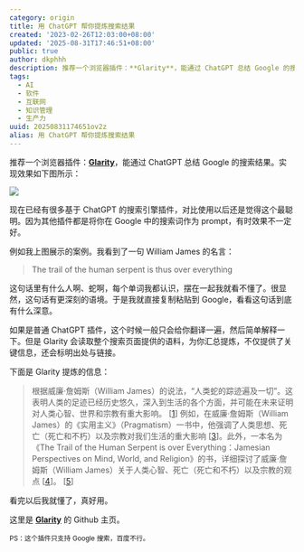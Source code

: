 ```yaml
---
category: origin
title: 用 ChatGPT 帮你提炼搜索结果
created: '2023-02-26T12:03:00+08:00'
updated: '2025-08-31T17:46:51+08:00'
public: true
author: dkphhh
description: 推荐一个浏览器插件：**Glarity**，能通过 ChatGPT 总结 Google 的搜索结果。实现效果如下图所示：
tags:
  - AI
  - 软件
  - 互联网
  - 知识管理
  - 生产力
uuid: 20250831174651ov2z
alias: 用 ChatGPT 帮你提炼搜索结果
---
```


推荐一个浏览器插件：**[Glarity](https://glarity.app/)**，能通过 ChatGPT 总结 Google 的搜索结果。实现效果如下图所示：

![](https://cdn.jsdelivr.net/gh/dkphhh/img/imgformessage/20230226115746.jpg)

现在已经有很多基于 ChatGPT 的搜索引擎插件，对比使用以后还是觉得这个最聪明。因为其他插件都是将你在 Google 中的搜索词作为 prompt，有时效果不一定好。

例如我上图展示的案例。我看到了一句 William James 的名言：

> The trail of the human serpent is thus over everything

这句话里有什么人啊、蛇啊，每个单词我都认识，摆在一起我就看不懂了。很显然，这句话有更深刻的语境。于是我就直接复制粘贴到 Google，看看这句话到底有什么深意。

如果是普通 ChatGPT 插件，这个时候一般只会给你翻译一遍，然后简单解释一下。但是 Glarity 会读取整个搜索页面提供的语料，为你汇总提炼，不仅提供了关键信息，还会标明出处与链接。

下面是 Glarity 提炼的信息：

> 根据威廉·詹姆斯（William James）的说法，“人类蛇的踪迹遍及一切”。这表明人类的足迹已经历史悠久，深入到生活的各个方面，并可能在未来证明对人类心智、世界和宗教有重大影响。 [[1](https://quotefancy.com/quote/934823/William-James-The-trail-of-the-human-serpent-is-thus-over-everything)] 例如，在威廉·詹姆斯（William James）的《实用主义》（Pragmatism）一书中，他强调了人类思想、死亡（死亡和不朽）以及宗教对我们生活的重大影响 [[3](http://experimentaltheology.blogspot.com/2007/06/walk-with-william-james-part-5-random.html)]。此外，一本名为《The Trail of the Human Serpent is over Everything：Jamesian Perspectives on Mind, World, and Religion》的书，详细探讨了威廉·詹姆斯（William James）关于人类心智、死亡（死亡和不朽）以及宗教的观点 [[4](https://www.worldcat.org/title/trail-of-the-human-serpent-is-over-everything-jamesian-perspectives-on-mind-world-and-religion/oclc/185081553)]。 [[5](https://www.goodreads.com/book/show/5771250-the-trail-of-the-human-serpent-is-over-everything)]

看完以后我就懂了，真好用。

这里是 **[Glarity](https://github.com/sparticleinc/chatgpt-google-summary-extension)** 的 Github 主页。

<SMALL>PS：这个插件只支持 Google 搜索，百度不行。<SMALL>
